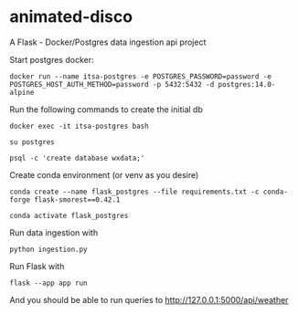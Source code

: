 # animated-disco
A Flask - Docker/Postgres data ingestion api project

Start postgres docker:

```docker run --name itsa-postgres -e POSTGRES_PASSWORD=password -e POSTGRES_HOST_AUTH_METHOD=password -p 5432:5432 -d postgres:14.0-alpine```

Run the following commands to create the initial db 

```docker exec -it itsa-postgres bash```

```su postgres```

```psql -c 'create database wxdata;'```

Create conda environment (or venv as you desire)

```conda create --name flask_postgres --file requirements.txt -c conda-forge flask-smorest==0.42.1```

```conda activate flask_postgres```

Run data ingestion with 

```python ingestion.py```

Run Flask with

```flask --app app run```

And you should be able to run queries to http://127.0.0.1:5000/api/weather